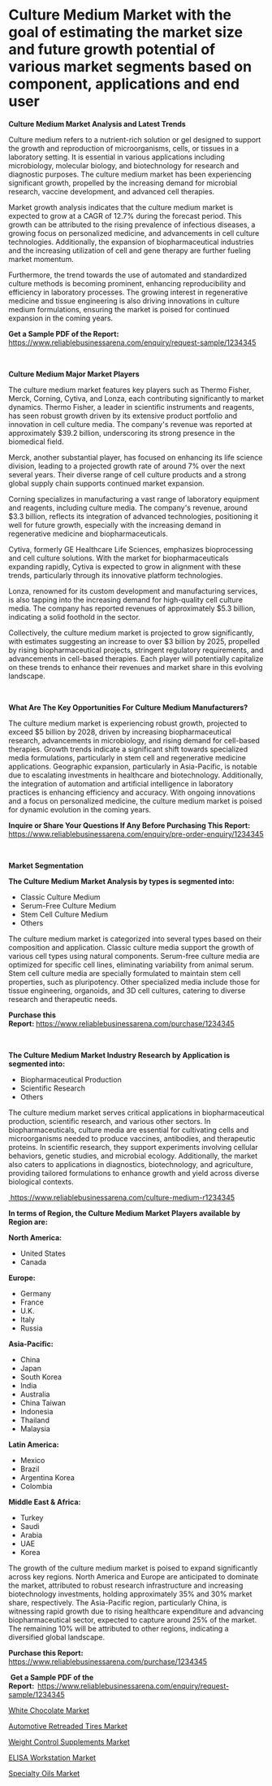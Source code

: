 <p><h1>Culture Medium Market with the goal of estimating the market size and future growth potential of various market segments based on component, applications and end user</h1></p><p><strong>Culture Medium Market Analysis and Latest Trends</strong></p>
<p><p>Culture medium refers to a nutrient-rich solution or gel designed to support the growth and reproduction of microorganisms, cells, or tissues in a laboratory setting. It is essential in various applications including microbiology, molecular biology, and biotechnology for research and diagnostic purposes. The culture medium market has been experiencing significant growth, propelled by the increasing demand for microbial research, vaccine development, and advanced cell therapies.</p><p>Market growth analysis indicates that the culture medium market is expected to grow at a CAGR of 12.7% during the forecast period. This growth can be attributed to the rising prevalence of infectious diseases, a growing focus on personalized medicine, and advancements in cell culture technologies. Additionally, the expansion of biopharmaceutical industries and the increasing utilization of cell and gene therapy are further fueling market momentum. </p><p>Furthermore, the trend towards the use of automated and standardized culture methods is becoming prominent, enhancing reproducibility and efficiency in laboratory processes. The growing interest in regenerative medicine and tissue engineering is also driving innovations in culture medium formulations, ensuring the market is poised for continued expansion in the coming years.</p></p>
<p><strong>Get a Sample PDF of the Report:&nbsp;</strong> <a href="https://www.reliablebusinessarena.com/enquiry/request-sample/1234345?utm_campaign=1461&utm_medium=2&utm_source=Github&utm_content=ia&utm_term=08102024&utm_id=culture-medium">https://www.reliablebusinessarena.com/enquiry/request-sample/1234345</a></p>
<p>&nbsp;</p>
<p><strong>Culture Medium Major Market Players</strong></p>
<p><p>The culture medium market features key players such as Thermo Fisher, Merck, Corning, Cytiva, and Lonza, each contributing significantly to market dynamics. Thermo Fisher, a leader in scientific instruments and reagents, has seen robust growth driven by its extensive product portfolio and innovation in cell culture media. The company's revenue was reported at approximately $39.2 billion, underscoring its strong presence in the biomedical field.</p><p>Merck, another substantial player, has focused on enhancing its life science division, leading to a projected growth rate of around 7% over the next several years. Their diverse range of cell culture products and a strong global supply chain supports continued market expansion.</p><p>Corning specializes in manufacturing a vast range of laboratory equipment and reagents, including culture media. The company's revenue, around $3.3 billion, reflects its integration of advanced technologies, positioning it well for future growth, especially with the increasing demand in regenerative medicine and biopharmaceuticals.</p><p>Cytiva, formerly GE Healthcare Life Sciences, emphasizes bioprocessing and cell culture solutions. With the market for biopharmaceuticals expanding rapidly, Cytiva is expected to grow in alignment with these trends, particularly through its innovative platform technologies.</p><p>Lonza, renowned for its custom development and manufacturing services, is also tapping into the increasing demand for high-quality cell culture media. The company has reported revenues of approximately $5.3 billion, indicating a solid foothold in the sector.</p><p>Collectively, the culture medium market is projected to grow significantly, with estimates suggesting an increase to over $3 billion by 2025, propelled by rising biopharmaceutical projects, stringent regulatory requirements, and advancements in cell-based therapies. Each player will potentially capitalize on these trends to enhance their revenues and market share in this evolving landscape.</p></p>
<p>&nbsp;</p>
<p><strong>What Are The Key Opportunities For Culture Medium Manufacturers?</strong></p>
<p><p>The culture medium market is experiencing robust growth, projected to exceed $5 billion by 2028, driven by increasing biopharmaceutical research, advancements in microbiology, and rising demand for cell-based therapies. Growth trends indicate a significant shift towards specialized media formulations, particularly in stem cell and regenerative medicine applications. Geographic expansion, particularly in Asia-Pacific, is notable due to escalating investments in healthcare and biotechnology. Additionally, the integration of automation and artificial intelligence in laboratory practices is enhancing efficiency and accuracy. With ongoing innovations and a focus on personalized medicine, the culture medium market is poised for dynamic evolution in the coming years.</p></p>
<p><strong>Inquire or Share Your Questions If Any Before Purchasing This Report:</strong> <a href="https://www.reliablebusinessarena.com/enquiry/pre-order-enquiry/1234345?utm_campaign=1461&utm_medium=2&utm_source=Github&utm_content=ia&utm_term=08102024&utm_id=culture-medium">https://www.reliablebusinessarena.com/enquiry/pre-order-enquiry/1234345</a></p>
<p>&nbsp;</p>
<p><strong>Market Segmentation</strong></p>
<p><strong>The Culture Medium Market Analysis by types is segmented into:</strong></p>
<p><ul><li>Classic Culture Medium</li><li>Serum-Free Culture Medium</li><li>Stem Cell Culture Medium</li><li>Others</li></ul></p>
<p><p>The culture medium market is categorized into several types based on their composition and application. Classic culture media support the growth of various cell types using natural components. Serum-free culture media are optimized for specific cell lines, eliminating variability from animal serum. Stem cell culture media are specially formulated to maintain stem cell properties, such as pluripotency. Other specialized media include those for tissue engineering, organoids, and 3D cell cultures, catering to diverse research and therapeutic needs.</p></p>
<p><strong>Purchase this Report:&nbsp;</strong><a href="https://www.reliablebusinessarena.com/purchase/1234345?utm_campaign=1461&utm_medium=2&utm_source=Github&utm_content=ia&utm_term=08102024&utm_id=culture-medium">https://www.reliablebusinessarena.com/purchase/1234345</a></p>
<p>&nbsp;</p>
<p><strong>The Culture Medium Market Industry Research by Application is segmented into:</strong></p>
<p><ul><li>Biopharmaceutical Production</li><li>Scientific Research</li><li>Others</li></ul></p>
<p><p>The culture medium market serves critical applications in biopharmaceutical production, scientific research, and various other sectors. In biopharmaceuticals, culture media are essential for cultivating cells and microorganisms needed to produce vaccines, antibodies, and therapeutic proteins. In scientific research, they support experiments involving cellular behaviors, genetic studies, and microbial ecology. Additionally, the market also caters to applications in diagnostics, biotechnology, and agriculture, providing tailored formulations to enhance growth and yield across diverse biological contexts.</p></p>
<p><a href="https://www.reliablebusinessarena.com/culture-medium-r1234345?utm_campaign=1461&utm_medium=2&utm_source=Github&utm_content=ia&utm_term=08102024&utm_id=culture-medium">&nbsp;https://www.reliablebusinessarena.com/culture-medium-r1234345</a></p>
<p><strong>In terms of Region, the Culture Medium Market Players available by Region are:</strong></p>
<p>
    <p> <strong> North America: </strong>
        <ul>
            <li>United States</li>
            <li>Canada</li>
        </ul>
        </p> 
    <p> <strong> Europe: </strong>
        <ul>
            <li>Germany</li>
            <li>France</li>
            <li>U.K.</li>
            <li>Italy</li>
            <li>Russia</li>
        </ul>
        </p> 
    <p> <strong> Asia-Pacific: </strong>
        <ul>
            <li>China</li>
            <li>Japan</li>
            <li>South Korea</li>
            <li>India</li>
            <li>Australia</li>
            <li>China Taiwan</li>
            <li>Indonesia</li>
            <li>Thailand</li>
            <li>Malaysia</li>
        </ul>
        </p> 
    <p> <strong> Latin America: </strong>
        <ul>
            <li>Mexico</li>
            <li>Brazil</li>
            <li>Argentina Korea</li>
            <li>Colombia</li>
        </ul>
        </p> 
    <p> <strong> Middle East & Africa: </strong>
        <ul>
            <li>Turkey</li>
            <li>Saudi</li>
            <li>Arabia</li>
            <li>UAE</li>
            <li>Korea</li>
        </ul>
    </p>
    </p>
<p><p>The growth of the culture medium market is poised to expand significantly across key regions. North America and Europe are anticipated to dominate the market, attributed to robust research infrastructure and increasing biotechnology investments, holding approximately 35% and 30% market share, respectively. The Asia-Pacific region, particularly China, is witnessing rapid growth due to rising healthcare expenditure and advancing biopharmaceutical sector, expected to capture around 25% of the market. The remaining 10% will be attributed to other regions, indicating a diversified global landscape.</p></p>
<p><strong>Purchase this Report: </strong><a href="https://www.reliablebusinessarena.com/purchase/1234345?utm_campaign=1461&utm_medium=2&utm_source=Github&utm_content=ia&utm_term=08102024&utm_id=culture-medium">https://www.reliablebusinessarena.com/purchase/1234345</a></p>
<p>&nbsp;<strong>Get a Sample PDF of the Report:&nbsp;&nbsp;</strong><a href="https://www.reliablebusinessarena.com/enquiry/request-sample/1234345?utm_campaign=1461&utm_medium=2&utm_source=Github&utm_content=ia&utm_term=08102024&utm_id=culture-medium">https://www.reliablebusinessarena.com/enquiry/request-sample/1234345</a></p>
<p><strong></strong></p>
<p><p><a href="https://www.linkedin.com/pulse/white-chocolate-market-segmentation-in-depth-analysis-food-beveragespharmaceuticalscosmeticsother-tiwyf?utm_campaign=1461&utm_medium=2&utm_source=Github&utm_content=ia&utm_term=08102024&utm_id=culture-medium">White Chocolate Market</a></p><p><a href="https://www.linkedin.com/pulse/emerging-technologies-reshaping-automotive-retreaded-tires-sddfe?utm_campaign=1461&utm_medium=2&utm_source=Github&utm_content=ia&utm_term=08102024&utm_id=culture-medium">Automotive Retreaded Tires Market</a></p><p><a href="https://www.linkedin.com/pulse/investing-weight-control-supplements-market-trends-leading-1ctef?utm_campaign=1461&utm_medium=2&utm_source=Github&utm_content=ia&utm_term=08102024&utm_id=culture-medium">Weight Control Supplements Market</a></p><p><a href="https://www.linkedin.com/pulse/driving-forces-global-elisa-workstation-market-trends-applications-zelee?utm_campaign=1461&utm_medium=2&utm_source=Github&utm_content=ia&utm_term=08102024&utm_id=culture-medium">ELISA Workstation Market</a></p><p><a href="https://www.linkedin.com/pulse/evaluating-global-specialty-oils-market-trends-growth-opportunities-wmlmf?utm_campaign=1461&utm_medium=2&utm_source=Github&utm_content=ia&utm_term=08102024&utm_id=culture-medium">Specialty Oils Market</a></p></p>